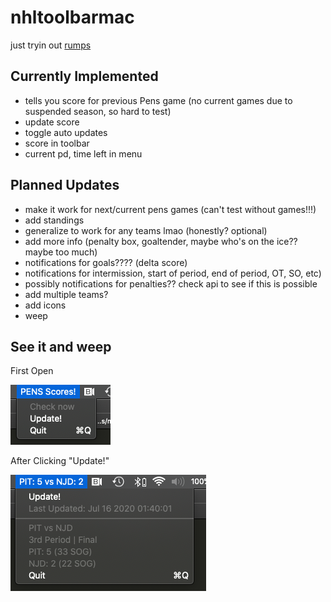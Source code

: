 # nhltoolbarmac
just tryin out [rumps](https://rumps.readthedocs.io/en/latest/index.html)

## Currently Implemented
- tells you score for previous Pens game (no current games due to suspended season, so hard to test)
- update score
- toggle auto updates
- score in toolbar
- current pd, time left in menu

## Planned Updates
- make it work for next/current pens games (can't test without games!!!)
- add standings
- generalize to work for any teams lmao (honestly? optional)
- add more info (penalty box, goaltender, maybe who's on the ice?? maybe too much)
- notifications for goals???? (delta score)
- notifications for intermission, start of period, end of period, OT, SO, etc)
- possibly notifications for penalties?? check api to see if this is possible
- add multiple teams?
- add icons
- weep

## See it and weep
First Open

![Ugly](https://github.com/alisonhau/nhltoolbarmac/blob/master/before.png?raw=true)

After Clicking "Update!"

![10% less ugly](https://github.com/alisonhau/nhltoolbarmac/blob/master/after.png?raw=true)
